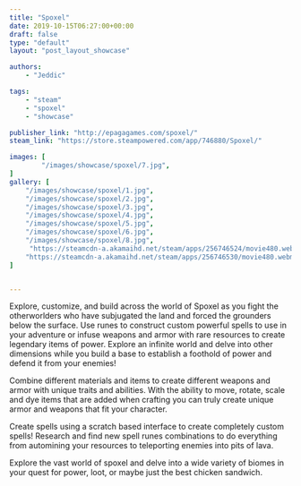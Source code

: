 ```yaml
---
title: "Spoxel"
date: 2019-10-15T06:27:00+00:00
draft: false
type: "default"
layout: "post_layout_showcase"

authors:
    - "Jeddic"

tags:
    - "steam"
    - "spoxel"
    - "showcase"

publisher_link: "http://epagagames.com/spoxel/"
steam_link: "https://store.steampowered.com/app/746880/Spoxel/"

images: [
        "/images/showcase/spoxel/7.jpg",
]
gallery: [
    "/images/showcase/spoxel/1.jpg",
    "/images/showcase/spoxel/2.jpg",
    "/images/showcase/spoxel/3.jpg",
    "/images/showcase/spoxel/4.jpg",
    "/images/showcase/spoxel/5.jpg",
    "/images/showcase/spoxel/6.jpg",
    "/images/showcase/spoxel/8.jpg",
     "https://steamcdn-a.akamaihd.net/steam/apps/256746524/movie480.webm",
    "https://steamcdn-a.akamaihd.net/steam/apps/256746530/movie480.webm"
]


---
```


Explore, customize, and build across the world of Spoxel as you fight the otherworlders who have subjugated the land and forced the grounders below the surface. Use runes to construct custom powerful spells to use in your adventure or infuse weapons and armor with rare resources to create legendary items of power. Explore an infinite world and delve into other dimensions while you build a base to establish a foothold of power and defend it from your enemies!

Combine different materials and items to create different weapons and armor with unique traits and abilities. With the ability to move, rotate, scale and dye items that are added when crafting you can truly create unique armor and weapons that fit your character.

Create spells using a scratch based interface to create completely custom spells! Research and find new spell runes combinations to do everything from automining your resources to teleporting enemies into pits of lava.

Explore the vast world of spoxel and delve into a wide variety of biomes in your quest for power, loot, or maybe just the best chicken sandwich.
